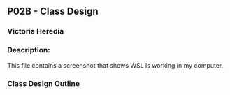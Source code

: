 ## P02B - Class Design 
### Victoria Heredia
### Description:

This file contains a screenshot that shows WSL is working in my computer. 

### Class Design Outline
